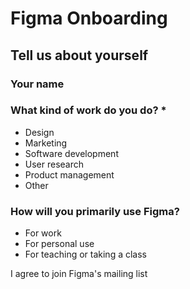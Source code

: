 # Figma Onboarding

## Tell us about yourself

### Your name

### What kind of work do you do? *

- Design
- Marketing
- Software development
- User research
- Product management
- Other

### How will you primarily use Figma?

- For work
- For personal use
- For teaching or taking a class

I agree to join Figma's mailing list
